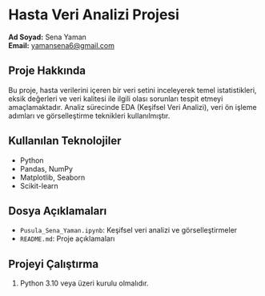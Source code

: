 # Hasta Veri Analizi Projesi

**Ad Soyad:** Sena Yaman  
**Email:** yamansena6@gmail.com  

## Proje Hakkında
Bu proje, hasta verilerini içeren bir veri setini inceleyerek temel istatistikleri, eksik değerleri ve veri kalitesi ile ilgili olası sorunları tespit etmeyi amaçlamaktadır. Analiz sürecinde EDA (Keşifsel Veri Analizi), veri ön işleme adımları ve görselleştirme teknikleri kullanılmıştır.

## Kullanılan Teknolojiler
- Python
- Pandas, NumPy
- Matplotlib, Seaborn
- Scikit-learn

## Dosya Açıklamaları
- `Pusula_Sena_Yaman.ipynb`: Keşifsel veri analizi ve görselleştirmeler
- `README.md`: Proje açıklamaları
## Projeyi Çalıştırma
1. Python 3.10 veya üzeri kurulu olmalıdır.

   
